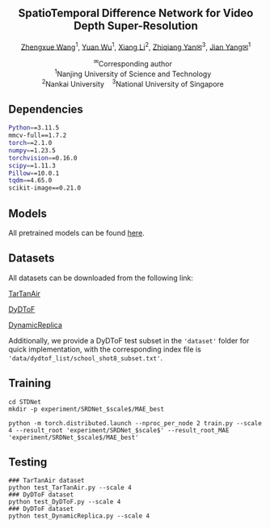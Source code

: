<h2 align="center"> SpatioTemporal Difference Network for Video Depth Super-Resolution </h2>

<p align="center"><a href="https://scholar.google.com/citations?user=VogTuQkAAAAJ&hl=zh-CN">Zhengxue Wang</a><sup>1</sup>, 
<a href="https://scholar.google.com.hk/citations?user=VoIgY38AAAAJ&hl=zh-CN">Yuan Wu</a><sup>1</sup>,
<a href="https://implus.github.io/">Xiang Li</a><sup>2</sup>,
  <a href="https://yanzq95.github.io/">Zhiqiang Yan✉</a><sup>3</sup>, 
<a href="https://scholar.google.com/citations?user=6CIDtZQAAAAJ&hl=zh-CN">Jian Yang✉</a><sup>1</sup>  <!--&Dagger;-->
</p>

<p align="center">
  <sup>✉</sup>Corresponding author&nbsp;&nbsp;&nbsp;<br>
  <sup>1</sup>Nanjing University of Science and Technology&nbsp;&nbsp;&nbsp;
  <br>
  <sup>2</sup>Nankai University&nbsp;&nbsp;&nbsp;
  <sup>3</sup>National University of Singapore&nbsp;&nbsp;&nbsp;
</p>

## Dependencies

```bash
Python==3.11.5
mmcv-full==1.7.2
torch==2.1.0
numpy==1.23.5 
torchvision==0.16.0
scipy==1.11.3
Pillow==10.0.1
tqdm==4.65.0
scikit-image==0.21.0
```

## Models
All pretrained models can be found <a href="https://drive.google.com/drive/folders/14MsOiHI2xIJ9w07hI-xrsX_1fHvoAAhq?usp=sharing">here</a>.

## Datasets
All datasets can be downloaded from the following link:

[TarTanAir](https://github.com/castacks/tartanair_tools)

[DyDToF](https://github.com/facebookresearch/DVSR/)

[DynamicReplica](https://dynamic-stereo.github.io/)

Additionally, we provide a DyDToF test subset in the ``'dataset'`` folder for quick implementation, with the corresponding index file is ``'data/dydtof_list/school_shot8_subset.txt'``.

## Training

```
cd STDNet
mkdir -p experiment/SRDNet_$scale$/MAE_best

python -m torch.distributed.launch --nproc_per_node 2 train.py --scale 4 --result_root 'experiment/SRDNet_$scale$' --result_root_MAE 'experiment/SRDNet_$scale$/MAE_best'
```

## Testing

```
### TarTanAir dataset
python test_TarTanAir.py --scale 4
### DyDToF dataset
python test_DyDToF.py --scale 4
### DyDToF dataset
python test_DynamicReplica.py --scale 4
```

